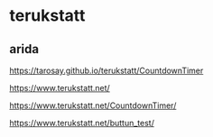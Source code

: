 # terukstatt
## arida

https://tarosay.github.io/terukstatt/CountdownTimer

https://www.terukstatt.net/

https://www.terukstatt.net/CountdownTimer/

https://www.terukstatt.net/buttun_test/

